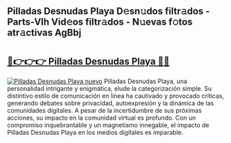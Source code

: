 ## Pilladas Desnudas Playa D𝚎sn𝚞dos filtr𝚊dos - Parts-VIh Vid𝚎os filtr𝚊dos - N𝚞evas f𝚘tos atr𝚊ctivas AgBbj

# <h2><a href="http://mb47euh.tromn.icu/?c=Pilladas+Desnudas+Playa">🔗👉👉👉 Pilladas Desnudas Playa 🔗🔗</a></h2>

[![Pilladas Desnudas Playa nuevo](https://i.imgur.com/pEAQMta.gif)](http://mb47euh.tromn.icu/?c=Pilladas+Desnudas+Playa)
Pilladas Desnudas Playa, una personalidad intrigante y enigmática, elude la categorización simple. Su distintivo estilo de comunicación en línea ha cautivado y provocado críticas, generando debates sobre privacidad, autoexpresión y la dinámica de las comunidades digitales. A pesar de la incertidumbre de sus próximas acciones, su impacto en la comunidad virtual es profundo. Con un compromiso inquebrantable y un magnetismo innegable, el impacto de Pilladas Desnudas Playa en los medios digitales es imparable.
